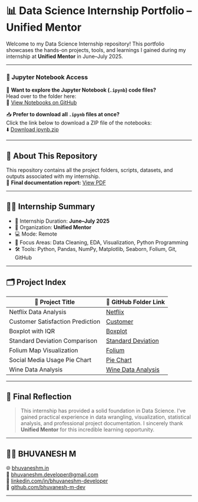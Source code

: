 # 📊 Data Science Internship Portfolio – Unified Mentor

Welcome to my Data Science Internship repository! This portfolio showcases the hands-on projects, tools, and learnings I gained during my internship at **Unified Mentor** in June–July 2025.

---

### 📘 Jupyter Notebook Access

👀 **Want to explore the Jupyter Notebook (`.ipynb`) code files?**  
Head over to the folder here:  
🔗 [View Notebooks on GitHub](https://github.com/bhuvanesh-m-dev/ds-intern-unified-mentor/tree/main/storage/ipynb)

📥 **Prefer to download all `.ipynb` files at once?**  
Click the link below to download a ZIP file of the notebooks:  
⬇️ [Download ipynb.zip](https://github.com/bhuvanesh-m-dev/ds-intern-unified-mentor/raw/main/storage/ipynb/ipynb.zip)


---

## 📂 About This Repository

This repository contains all the project folders, scripts, datasets, and outputs associated with my internship.  
🔗 **Final documentation report:** [View PDF](https://github.com/bhuvanesh-m-dev/ds-intern-unified-mentor/blob/main/document/DS%20intern.pdf)

---

## 🧑‍🎓 Internship Summary

- 📌 Internship Duration: **June–July 2025**  
- 🏢 Organization: **Unified Mentor**  
- 💻 Mode: Remote  
- 🧠 Focus Areas: Data Cleaning, EDA, Visualization, Python Programming  
- 🛠️ Tools: Python, Pandas, NumPy, Matplotlib, Seaborn, Folium, Git, GitHub

---

## 🗂️ Project Index

| 📁 Project Title                     | 🔗 GitHub Folder Link |
|-------------------------------------|------------------------|
| Netflix Data Analysis               | [Netflix](https://github.com/bhuvanesh-m-dev/ds-intern-unified-mentor/tree/main/netflix) |
| Customer Satisfaction Prediction    | [Customer](https://github.com/bhuvanesh-m-dev/ds-intern-unified-mentor/tree/main/customer) |
| Boxplot with IQR                    | [Boxplot](https://github.com/bhuvanesh-m-dev/ds-intern-unified-mentor/tree/main/boxplot_with_iqr) |
| Standard Deviation Comparison       | [Standard Deviation](https://github.com/bhuvanesh-m-dev/ds-intern-unified-mentor/tree/main/deviation) |
| Folium Map Visualization            | [Folium](https://github.com/bhuvanesh-m-dev/ds-intern-unified-mentor/tree/main/folium) |
| Social Media Usage Pie Chart        | [Pie Chart](https://github.com/bhuvanesh-m-dev/ds-intern-unified-mentor/tree/main/pie_chart) |
| Wine Data Analysis                  | [Wine Data Analysis](https://github.com/bhuvanesh-m-dev/ds-intern-unified-mentor/tree/main/statistics) |


---

## 📝 Final Reflection

> This internship has provided a solid foundation in Data Science. I’ve gained practical experience in data wrangling, visualization, statistical analysis, and professional project documentation. I sincerely thank **Unified Mentor** for this incredible learning opportunity.

---

## 🙋‍♂️ BHUVANESH M
 
🌐 [bhuvaneshm.in](https://bhuvaneshm.in)  
📧 [bhuvaneshm.developer@gmail.com](mailto:bhuvaneshm.developer@gmail.com)  
🔗 [linkedin.com/in/bhuvaneshm-developer](https://linkedin.com/in/bhuvaneshm-developer)  
🐙 [github.com/bhuvanesh-m-dev](https://github.com/bhuvanesh-m-dev)

---

